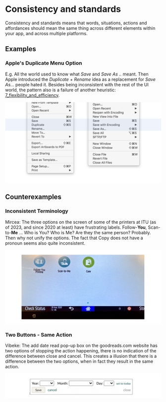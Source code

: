 # Consistency and standards

Consistency and standards means that words, situations, actions and affordances should mean the same thing across different elements within your app, and across multiple platforms. 

## Examples

### Apple's Duplicate Menu Option

E.g. All the world used to know what *Save* and *Save As ..* meant. Then Apple introduced the *Duplicate* + *Rename*  idea as a replacement for *Save As...* people hated it. Besides being inconsistent with the rest of the UI world, the pattern also is a failure of another heuristic: [7_flexibility_and_efficiency](7_flexibility_and_efficiency.md). 

![](images/apple-save-as.png)

## Counterexamples
### Inconsistent Terminology

Mircea: The three options on the screen of some of the printers at ITU (as of 2023, and since 2020 at least) have frustrating labels. Follow-**You**, Scan-to-**Me** ... Who is You? Who is Me? Are they the same person? Probably. Then why not unify the options. The fact that Copy does not have a pronoun seems also quite inconsistent. 

![](images/inconsistent-printer-options.png)

### Two Buttons - Same Action

Vibeke: The add date read pop-up box on the goodreads.com website has two options of stopping the action happening, there is no indication of the difference between close and cancel. This creates a illusion that there is a difference between the two options, when in fact they result in the same action. 

![](images/goodreads-buttons.png)